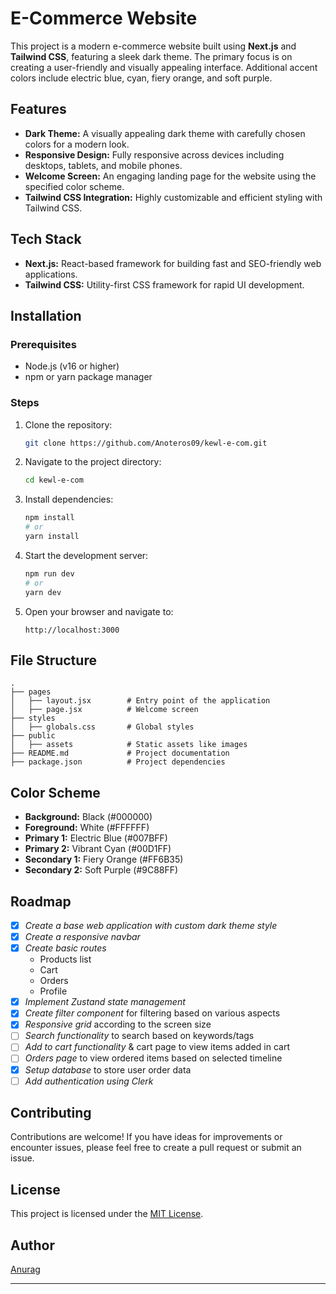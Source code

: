 # E-Commerce Website

This project is a modern e-commerce website built using **Next.js** and **Tailwind CSS**, featuring a sleek dark theme. The primary focus is on creating a user-friendly and visually appealing interface. Additional accent colors include electric blue, cyan, fiery orange, and soft purple.

## Features

- **Dark Theme:** A visually appealing dark theme with carefully chosen colors for a modern look.
- **Responsive Design:** Fully responsive across devices including desktops, tablets, and mobile phones.
- **Welcome Screen:** An engaging landing page for the website using the specified color scheme.
- **Tailwind CSS Integration:** Highly customizable and efficient styling with Tailwind CSS.

## Tech Stack

- **Next.js:** React-based framework for building fast and SEO-friendly web applications.
- **Tailwind CSS:** Utility-first CSS framework for rapid UI development.

## Installation

### Prerequisites

- Node.js (v16 or higher)
- npm or yarn package manager

### Steps

1. Clone the repository:

   ```bash
   git clone https://github.com/Anoteros09/kewl-e-com.git
   ```

2. Navigate to the project directory:

   ```bash
   cd kewl-e-com
   ```

3. Install dependencies:

   ```bash
   npm install
   # or
   yarn install
   ```

4. Start the development server:

   ```bash
   npm run dev
   # or
   yarn dev
   ```

5. Open your browser and navigate to:
   ```
   http://localhost:3000
   ```

## File Structure

```
.
├── pages
│   ├── layout.jsx        # Entry point of the application
│   ├── page.jsx          # Welcome screen
├── styles
│   ├── globals.css       # Global styles
├── public
│   ├── assets            # Static assets like images
├── README.md             # Project documentation
├── package.json          # Project dependencies
```

## Color Scheme

- **Background:** Black (#000000)
- **Foreground:** White (#FFFFFF)
- **Primary 1:** Electric Blue (#007BFF)
- **Primary 2:** Vibrant Cyan (#00D1FF)
- **Secondary 1:** Fiery Orange (#FF6B35)
- **Secondary 2:** Soft Purple (#9C88FF)

## Roadmap

- [x] _Create a base web application with custom dark theme style_
- [x] _Create a responsive navbar_
- [x] _Create basic routes_
  - Products list
  - Cart
  - Orders
  - Profile
- [x] _Implement Zustand state management_
- [x] _Create filter component_ for filtering based on various aspects
- [x] _Responsive grid_ according to the screen size
- [ ] _Search functionality_ to search based on keywords/tags
- [ ] _Add to cart functionality_ & cart page to view items added in cart
- [ ] _Orders page_ to view ordered items based on selected timeline
- [x] _Setup database_ to store user order data
- [ ] _Add authentication using Clerk_

## Contributing

Contributions are welcome! If you have ideas for improvements or encounter issues, please feel free to create a pull request or submit an issue.

## License

This project is licensed under the [MIT License](LICENSE).

## Author

[Anurag](https://github.com/Anoteros09)

---
